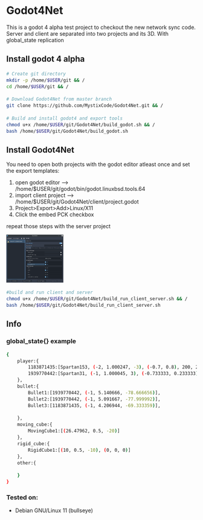 # Godot4Net
This is a godot 4 alpha test project to checkout the new network sync code. \
Server and client are separated into two projects and its 3D.
With global_state replication



## Install godot 4 alpha

```bash
# Create git directory
mkdir -p /home/$USER/git && /
cd /home/$USER/git && /

# Download Godot4Net from master branch
git clone https://github.com/MystixCode/Godot4Net.git && /

# Build and install godot4 and export tools
chmod u+x /home/$USER/git/Godot4Net/build_godot.sh && /
bash /home/$USER/git/Godot4Net/build_godot.sh
```

## Install Godot4Net

You need to open both projects with the godot editor atleast once and set the export templates:

1. open godot editor --> /home/$USER/git/godot/bin/godot.linuxbsd.tools.64
2. import client project --> /home/$USER/git/Godot4Net/client/project.godot
3. Project>Export>Add>Linux/X11
4. Click the embed PCK checkbox

repeat those steps with the server project

<img src="img/build.png" width="30%" height="30%">

```bash
#build and run client and server
chmod u+x /home/$USER/git/Godot4Net/build_run_client_server.sh && /
bash /home/$USER/git/Godot4Net/build_run_client_server.sh
```

## Info
### global_state{} example
```bash
{
    player:{
        1183871435:[Spartan153, (-2, 1.000247, -3), (-0.7, 0.8), 200, 200],
        1939770442:[Spartan31, (-1, 1.000045, 3), (-0.733333, 0.233333), 200, 200]
    },
    bullet:{
        Bullet1:[1939770442, (-1, 5.140666, -78.666656)],
        Bullet2:[1939770442, (-1, 5.091667, -77.999992)],
        Bullet3:[1183871435, (-1, 4.206944, -69.333359)],

    },
    moving_cube:{
        MovingCube1:[(26.47962, 0.5, -20)]
    },
    rigid_cube:{
        RigidCube1:[(10, 0.5, -10), (0, 0, 0)]
    },
    other:{
    
    }
}
```
### Tested on:
- Debian GNU/Linux 11 (bullseye)

